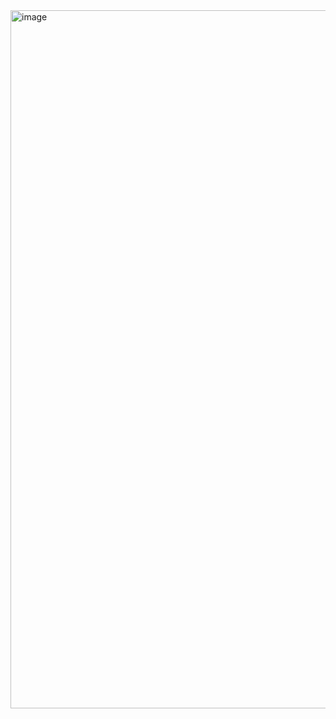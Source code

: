 <img width="1117" alt="image" src="https://user-images.githubusercontent.com/63374020/182882171-c81a7c94-a059-420b-a5ee-ab4e99128487.png">
